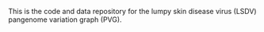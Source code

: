 This is the code and data repository for the lumpy skin disease virus (LSDV) pangenome variation graph (PVG).

